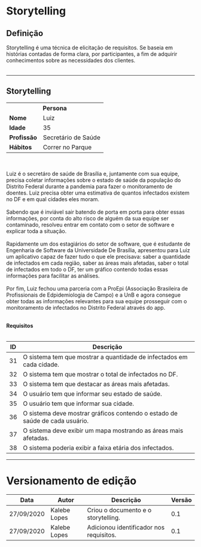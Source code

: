 # Storytelling

## Definição
Storytelling é uma técnica de elicitação de requisitos. Se baseia em histórias contadas de forma clara, por participantes, a fim de adquirir conhecimentos sobre as necessidades dos clientes.  
<br/>

---

## Storytelling


<table style="width:100%">
  <tr>
    <th colspan="2"><b>Persona</b></th>
  </tr>
  <tr>
    <td><b>Nome</b></td>
    <td>Luiz</td>
  </tr>
  <tr>
    <td><b>Idade</b></td>
    <td>35</td>
  </tr>
  <tr>
    <td><b>Profissão</b></td>
    <td>Secretário de Saúde</td>
  </tr>
  <tr>
    <td><b>Hábitos</b></td>
    <td>Correr no Parque</td>
  </tr>
</table>
<br/> 

Luiz é o secretáro de saúde de Brasília e, juntamente com sua equipe, precisa coletar informações sobre o estado de saúde da população do Distrito Federal durante a pandemia para fazer o monitoramento de doentes. Luiz precisa obter uma estimativa de quantos infectados existem no DF e em qual cidades eles moram. <br/><br/> Sabendo que é inviável sair batendo de porta em porta para obter essas informações, por conta do alto risco de alguém da sua equipe ser contaminado, resolveu entrar em contato com o setor de software e explicar toda a situação. <br/><br/> Rapidamente um dos estagiários do setor de software, que é estudante de Engenharia de Software da Universidade De Brasília, apresentou para Luiz um aplicativo capaz de fazer tudo o que ele precisava: saber a quantidade de infectados em cada região, saber as áreas mais afetadas, saber o total de infectados em todo o DF, ter um gráfico contendo todas essas informações para facilitar as análises.<br/><br/> Por fim, Luiz fechou uma parceria com a ProEpi (Associação Brasileira de Profissionais de Edpidemiologia de Campo) e a UnB e agora consegue obter todas as informações relevantes para sua equipe prosseguir com o monitoramento de infectados no Distrito Federal através do app.<br/> <br/>  

**Requisitos**<br/><br/> 


  ID | Descrição   | 
---- | ----------- | 
| 31 | O sistema tem que mostrar a quantidade de infectados em cada cidade.
| 32 | O sistema tem que mostrar o total de infectados no DF.
| 33 | O sistema tem que destacar as áreas mais afetadas.
| 34 | O usuário tem que informar seu estado de saúde.
| 35 | O usuário tem que informar sua cidade.
| 36 | O sistema deve mostrar gráficos contendo o estado de saúde de cada usuário.
| 37 | O sistema deve exibir um mapa mostrando as áreas mais afetadas.
| 38 | O sistema poderia exibir a faixa etária dos infectados.

---

# Versionamento de edição

<table>
  <thead>
    <tr>
      <th>Data</th>
      <th>Autor</th>
      <th>Descrição</th>
      <th>Versão</th>
    </tr>
  </thead>
  <tbody>
    <tr>
      <td>27/09/2020</td>
      <td>Kalebe Lopes</td>
      <td>Criou o documento e o storytelling.</td>
      <td>0.1</td>
    </tr>
    <tr>
      <td>27/09/2020</td>
      <td>Kalebe Lopes</td>
      <td>Adicionou identificador nos requisitos.</td>
      <td>0.1</td>
    </tr>
  </tbody>
</table>


